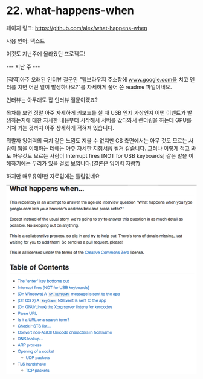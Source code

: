 # 22. what-happens-when

페이지 링크: https://github.com/alex/what-happens-when

사용 언어: 텍스트

이것도 지난주에 올라왔던 프로젝트! 

--- 지난 주 ---

[직역]아주 오래된 인터뷰 질문인 "웹브라우저 주소창에 www.google.com을 치고 엔터를 치면 어떤 일이 발생하나요?"를 자세하게 풀어 쓴 readme 파일이네요.

인터뷰는 아무래도 잡 인터뷰 질문이겠죠?

목차를 보면 정말 아주 자세하게 키보드를 칠 때 USB 인지 가상인지 어떤 이벤트가 발생하는지에 대한 자세한 내용부터 시작해서 서버를 갔다와서 렌더링을 하는데 GPU를 거쳐 가는 것까지 아주 상세하게 적혀져 있습니다.

뭐랄까 잉여력의 극치 같은 느낌도 지울 수 없지만 CS 측면에서는 아무 것도 모르는 사람이 웹을 이해하는 데에는 아주 자세한 지침서쯤 될거 같습니다. 그러나 이렇게 적고 봐도 아무것도 모르는 사람이 Interrupt fires [NOT for USB keyboards] 같은 말을 이해하기에는 무리가 있을 걸로 보입니다.(결론은 잉여력 자랑?)

하지만 매우유익!한 자료임에는 틀림없네요

![이미지](img/001$02.png)
